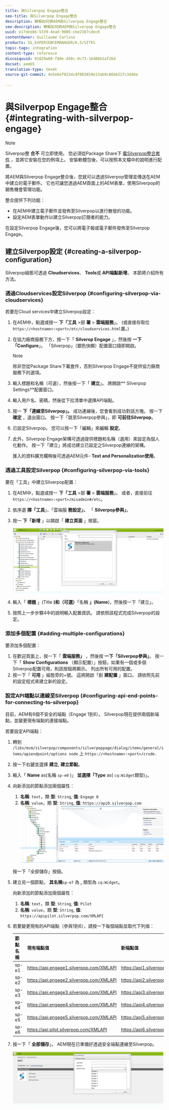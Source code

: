```yaml
---
title: 與Silverpop Engage整合
seo-title: 與Silverpop Engage整合
description: 瞭解如何將AEM與Silverpop Engage整合
seo-description: 瞭解如何將AEM與Silverpop Engage整合
uuid: e17deeb6-5339-4ead-9086-cbe2167cdec6
contentOwner: Guillaume Carlino
products: SG_EXPERIENCEMANAGER/6.5/SITES
topic-tags: integration
content-type: reference
discoiquuid: 01029a80-f80e-450c-9c73-16d0662af26d
docset: aem65
translation-type: tm+mt
source-git-commit: 4e5e6ef022dc9f083859e13ab9c86b622fc3d46e

---
```



# 與Silverpop Engage整合{#integrating-with-silverpop-engage}

>[!NOTE]
>
>Silverpop整 **合不** 可立即使用。 您必須從Package Share下 [載Silverpop整合套件](https://www.adobeaemcloud.com/content/marketplace/marketplaceProxy.html?packagePath=/content/companies/public/adobe/packages/aem620/product/cq-mcm-integrations-silverpop-content) ，並將它安裝在您的例項上。 安裝軟體包後，可以按照本文檔中的說明進行配置。

將AEM與Silverpop Engage整合後，您就可以透過Silverpop管理並傳送在AEM中建立的電子郵件。 它也可讓您透過AEM頁面上的AEM表單，使用Silverpop的銷售機會管理功能。

整合提供下列功能：

* 在AEM中建立電子郵件並發佈至Silverpop以進行散發的功能。
* 設定AEM表單動作以建立Silverpop訂閱者的能力。

在設定Silverpop Engage後，您可以將電子報或電子郵件發佈至Silverpop Engage。

## 建立Silverpop設定 {#creating-a-silverpop-configuration}

Silverpop組態可透過 **Cloudservices**、 **Tools**&#x200B;或 **API端點新增**。 本節將介紹所有方法。

### 透過Cloudservices設定Silverpop {#configuring-silverpop-via-cloudservices}

若要在Cloud services中建立Silverpop設定：

1. 在AEM中，點選或按一 **下「工具** >部 **署** > **雲端服務**」。 (或直接存取位 `https://<hostname>:<port>/etc/cloudservices.html`置。)
1. 在協力廠商服務下方，按一下「 **Silverop Engage** 」，然後按 **一下「Configure**」。 「Silverpop」（銀色快顯）配置窗口隨即開啟。

   >[!NOTE]
   >
   >除非您從Package Share下載套件，否則Silverpop Engage不提供協力廠商服務下的選項。

1. 輸入標題和名稱（可選），然後按一下「 **建立**」。 將開啟** Silverpop Settings**配置窗口。
1. 輸入用戶名、密碼，然後從下拉清單中選擇API端點。
1. 按一 **下「連線至Silverpop」。** 成功連線後，您會看到成功對話方塊。 按一下 **確定** ，退出窗口。 按一下「跳至Silverpop參與」，即 **可前往Silverpop**。
1. 已設定Silverpop。 您可以按一下「編輯」來編輯 **設定**。
1. 此外，Silverpop Engage架構可透過提供標題和名稱（選用）來設定為個人化動作。 按一下「建立」將成功建立已設定之Silverpop連線的架構。

   匯入的資料擴充欄稍後可透過AEM元件- **Text and Personalization使用**。

### 透過工具設定Silverpop {#configuring-silverpop-via-tools}

要在「工具」中建立Silverpop配置：

1. 在AEM中，點選或按一 **下「工具** >部 **署** > **雲端服務**」。 或者，直接前往 `https://<hostname>:<port>/misadmin#/etc`。
1. 依序選 **擇「工具**」、「雲端服 **務設定」、** 「 **Silverpop參與」**。
1. 按一 **下「新增** 」以開啟「 **建立頁面** 」視窗。

   ![chlimage_1-6](assets/chlimage_1-6.jpeg)

1. 輸入「 **標題** 」(Title **)和（可選）**「名稱 **」(Name**)，然後按一下「建立」。
1. 按照上一步步驟4中的說明輸入配置資訊。 請依照該程式完成Silverpop的設定。

### 添加多個配置 {#adding-multiple-configurations}

要添加多個配置：

1. 在歡迎頁面上，按一下「 **雲端服務」** ，然後按 **一下「Silverpop參與」**。 按一下「 **Show Configurations** （顯示配置）」按鈕，如果有一個或多個Silverpop配置可用，則該按鈕將顯示。 列出所有可用的配置。
1. 按一下「 **可用** 」組態旁的+號。 這將開啟「創 **建配置** 」窗口。 請依照先前的設定程式來建立新的設定。

### 設定API端點以連線至Silverpop {#configuring-api-end-points-for-connecting-to-silverpop}

目前，AEM有6個不安全的端點（Engage 1到6）。 Silverpop現在提供兩個新端點，並變更現有端點的連接端點。

若要設定API端點：

1. 轉到 `/libs/mcm/silverpop/components/silverpoppage/dialog/items/general/items/apiendpoint/options node` 上 `https://<hostname>:<port>/crxde.`
1. 按一下右鍵並選擇 **建立**, **建立節點**。
1. 輸入「 **Name** as(名稱 `sp-e0` )」 **並選擇「Type** as( `cq:Widget`類型)」。
1. 向新添加的節點添加兩個屬性：

   1. **名稱**: `text`，類 **型**: `String`, **值**: `Engage 0`
   1. **名稱**: `value`，類 **型**: `String`, **值**: `https://api0.silverpop.com`
   ![chlimage_1-42](assets/chlimage_1-42.png)

   按一下「全部儲存」按鈕。

1. 建立另一個節點， **其名稱**`sp-e7` 為 **,** 類型為 `cq:Widget`。

   向新添加的節點添加兩個屬性：

   1. **名稱**: `text`，類 **型**: `String`, **值**: `Pilot`
   1. **名稱**: `value`，類 **型**: `String`, **值**: `https://apipilot.silverpop.com/XMLAPI`

1. 若要變更現有的API端點（參與1到6），請按一下每個端點並取代下列值：

   | **節點名稱** | **現有端點值** | **新端點值** |
   |---|---|---|
   | sp-e1 | https://api.engage1.silverpop.com/XMLAPI | https://api1.silverpop.com |
   | sp-e2 | https://api.engage2.silverpop.com/XMLAPI | https://api2.silverpop.com |
   | sp-e3 | https://api.engage3.silverpop.com/XMLAPI | https://api3.silverpop.com |
   | sp-e4 | https://api.engage4.silverpop.com/XMLAPI | https://api4.silverpop.com |
   | sp-e5 | https://api.engage5.silverpop.com/XMLAPI | https://api5.silverpop.com |
   | sp-e6 | https://api.pilot.silverpop.com/XMLAPI | https://api6.silverpop.com |

1. 按一下「 **全部儲存**」。 AEM現在已準備好透過安全端點連線至Silverpop。

   ![chlimage_1-7](assets/chlimage_1-7.jpeg)

